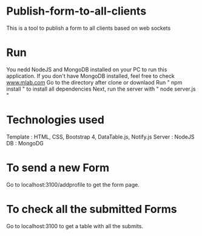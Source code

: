 # Publish-form-to-all-clients
This is a tool to publish a form to all clients based on web sockets

# Run
You nedd NodeJS and MongoDB installed on your PC to run this application.
If you don't have MongoDB installed, feel free to check www.mlab.com
Go to the directory after clone or downlaod
Run " npm install " to install all dependencies
Next, run the server with " node server.js "

# Technologies used
Template : HTML, CSS, Bootstrap 4, DataTable.js, Notify.js
Server : NodeJS
DB : MongoDG

# To send a new Form
Go to localhost:3100/addprofile to get the form page.

# To check all the submitted Forms
Go to localhost:3100 to get a table with all the submits.
